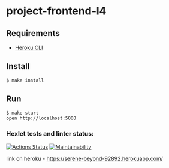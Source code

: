 # project-frontend-l4

## Requirements

* [Heroku CLI](https://devcenter.heroku.com/articles/heroku-cli)

## Install

```sh
$ make install
```

## Run

```sh
$ make start
open http://localhost:5000
```

### Hexlet tests and linter status:
[![Actions Status](https://github.com/mkolotovich/frontend-project-lvl4/workflows/hexlet-check/badge.svg)](https://github.com/mkolotovich/frontend-project-lvl4/actions)
[![Maintainability](https://api.codeclimate.com/v1/badges/98b33595bda4c915a01f/maintainability)](https://codeclimate.com/github/mkolotovich/frontend-project-lvl4/maintainability)

link on heroku - https://serene-beyond-92892.herokuapp.com/